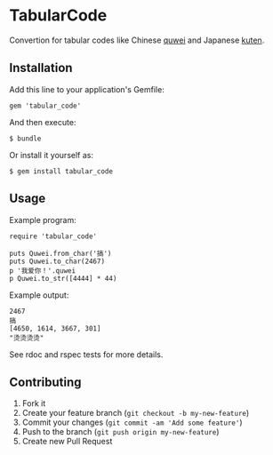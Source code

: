 # TabularCode

Convertion for tabular codes like
Chinese [quwei](http://zh.wikipedia.org/wiki/%E5%8C%BA%E4%BD%8D%E7%A0%81_%28%E5%9B%BD%E6%A0%87%29)
and
Japanese [kuten](http://ja.wikipedia.org/wiki/JIS_X_0208).

## Installation

Add this line to your application's Gemfile:

    gem 'tabular_code'

And then execute:

    $ bundle

Or install it yourself as:

    $ gem install tabular_code

## Usage

Example program:

    require 'tabular_code'

    puts Quwei.from_char('搞')
    puts Quwei.to_char(2467)
    p '我爱你！'.quwei
    p Quwei.to_str([4444] * 44)

Example output:

    2467
    搞
    [4650, 1614, 3667, 301]
    "烫烫烫烫"

See rdoc and rspec tests for more details.

## Contributing

1. Fork it
2. Create your feature branch (`git checkout -b my-new-feature`)
3. Commit your changes (`git commit -am 'Add some feature'`)
4. Push to the branch (`git push origin my-new-feature`)
5. Create new Pull Request
